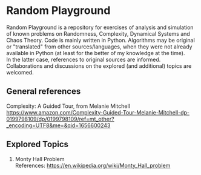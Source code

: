 # Random Playground

Random Playground is a repository for exercises of analysis and simulation of known problems on 
Randomness, Complexity, Dynamical Systems and Chaos Theory. Code is mainly written in Python. Algorithms may be original or "translated" from other sources/languages, when they were not already available in Python (at least for the better of my knowledge at the time). \
In the latter case, references to original sources are informed. \
Collaborations and discussions on the explored (and additional) topics are welcomed.

## General references

Complexity: A Guided Tour, from Melanie Mitchell \
https://www.amazon.com/Complexity-Guided-Tour-Melanie-Mitchell-dp-0199798109/dp/0199798109/ref=mt_other?_encoding=UTF8&me=&qid=1656600243

## Explored Topics

1. Monty Hall Problem \
References:
https://en.wikipedia.org/wiki/Monty_Hall_problem

